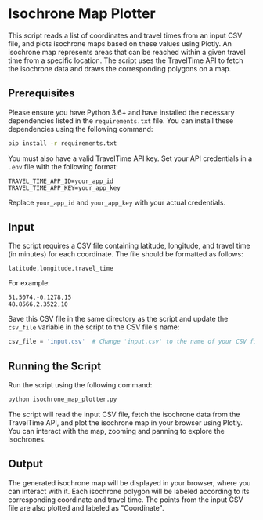 # Isochrone Map Plotter

This script reads a list of coordinates and travel times from an input CSV file, and plots isochrone maps based on these values using Plotly. An isochrone map represents areas that can be reached within a given travel time from a specific location. The script uses the TravelTime API to fetch the isochrone data and draws the corresponding polygons on a map.

## Prerequisites

Please ensure you have Python 3.6+ and have installed the necessary dependencies listed in the `requirements.txt` file. You can install these dependencies using the following command:

```bash
pip install -r requirements.txt
```

You must also have a valid TravelTime API key. Set your API credentials in a `.env` file with the following format:

```
TRAVEL_TIME_APP_ID=your_app_id
TRAVEL_TIME_APP_KEY=your_app_key
```

Replace `your_app_id` and `your_app_key` with your actual credentials.

## Input

The script requires a CSV file containing latitude, longitude, and travel time (in minutes) for each coordinate. The file should be formatted as follows:

```
latitude,longitude,travel_time
```

For example:

```
51.5074,-0.1278,15
48.8566,2.3522,10
```

Save this CSV file in the same directory as the script and update the `csv_file` variable in the script to the CSV file's name:

```python
csv_file = 'input.csv'  # Change 'input.csv' to the name of your CSV file
```

## Running the Script

Run the script using the following command:

```bash
python isochrone_map_plotter.py
```

The script will read the input CSV file, fetch the isochrone data from the TravelTime API, and plot the isochrone map in your browser using Plotly. You can interact with the map, zooming and panning to explore the isochrones.

## Output

The generated isochrone map will be displayed in your browser, where you can interact with it. Each isochrone polygon will be labeled according to its corresponding coordinate and travel time. The points from the input CSV file are also plotted and labeled as "Coordinate".